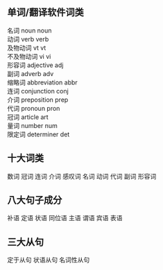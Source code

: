 ## 单词/翻译软件词类
名词 noun noun  
动词 verb verb  
及物动词 vt vt  
不及物动词 vi vi  
形容词 adjective adj  
副词 adverb adv  
缩略词  abbreviation abbr  
连词 conjunction conj  
介词  preposition prep  
代词 pronoun pron  
冠词 article art  
量词 number num  
限定词 determiner det   
## 十大词类
数词 冠词 连词 介词 感叹词 名词 动词 代词 副词 形容词  
## 八大句子成分
补语 定语 状语 同位语 主语 谓语 宾语 表语  
## 三大从句
定于从句 状语从句 名词性从句  